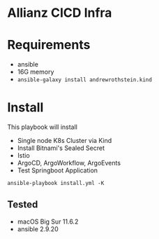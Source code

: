 # Allianz CICD Infra

# Requirements
- ansible 
- 16G memory
- `ansible-galaxy install andrewrothstein.kind`
# Install
This playbook will install
- Single node K8s Cluster via Kind
- Install Bitnami's Sealed Secret
- Istio
- ArgoCD, ArgoWorkflow, ArgoEvents
- Test Springboot Application

`ansible-playbook install.yml -K`

## Tested
- macOS Big Sur 11.6.2
- ansible 2.9.20
